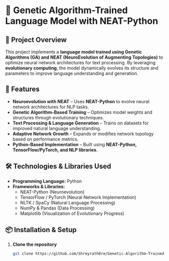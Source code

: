 # 🧬 Genetic Algorithm-Trained Language Model with NEAT-Python  

## 📌 Project Overview  
This project implements a **language model trained using Genetic Algorithms (GA) and NEAT (NeuroEvolution of Augmenting Topologies)** to optimize neural network architectures for text processing. By leveraging **evolutionary computing**, the model dynamically evolves its structure and parameters to improve language understanding and generation.  

## 🚀 Features  
- **Neuroevolution with NEAT** – Uses **NEAT-Python** to evolve neural network architectures for NLP tasks.  
- **Genetic Algorithm-Based Training** – Optimizes model weights and structures through evolutionary techniques.  
- **Text Processing & Language Generation** – Trains on datasets for improved natural language understanding.  
- **Adaptive Network Growth** – Expands or modifies network topology based on performance metrics.  
- **Python-Based Implementation** – Built using **NEAT-Python, TensorFlow/PyTorch, and NLP libraries**.  

## 🛠️ Technologies & Libraries Used  
- **Programming Language:** Python  
- **Frameworks & Libraries:**  
  - NEAT-Python (Neuroevolution)  
  - TensorFlow / PyTorch (Neural Network Implementation)  
  - NLTK / SpaCy (Natural Language Processing)  
  - NumPy & Pandas (Data Processing)  
  - Matplotlib (Visualization of Evolutionary Progress)  

## 📦 Installation & Setup  
1. **Clone the repository**  
   ```sh
   git clone https://github.com/Shreyrath0re/Genetic-Algorithm-Trained-Language-Model-with-NEAT-Python.git
